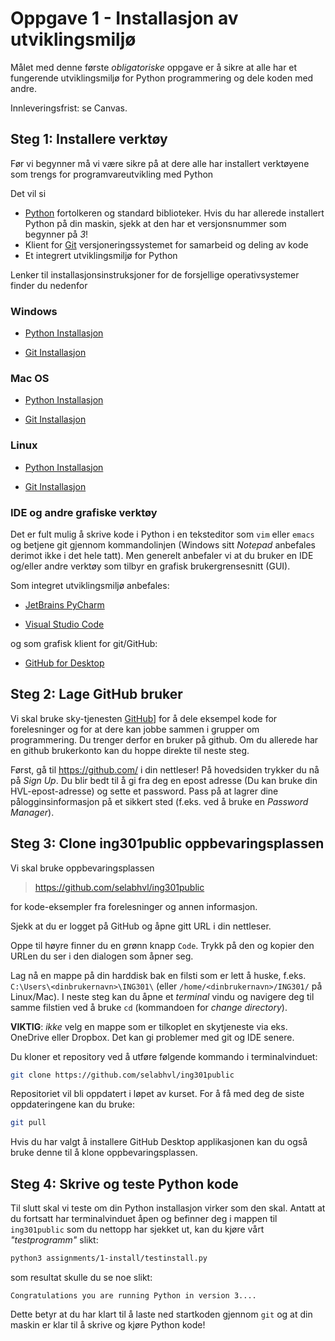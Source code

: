 # Oppgave 1 - Installasjon av utviklingsmiljø

Målet med denne første _obligatoriske_ oppgave er å sikre at alle har et fungerende utviklingsmiljø for Python programmering og dele koden med andre.

Innleveringsfrist: se Canvas.

## Steg 1: Installere verktøy

Før vi begynner må vi være sikre på at dere alle har installert verktøyene som trengs for programvareutvikling med Python

Det vil si
- [Python](https://www.python.org/) fortolkeren og standard biblioteker. Hvis du har allerede installert Python på din maskin, sjekk at den har et versjonsnummer som begynner på _3_!
- Klient for [Git](https://git-scm.com/) versjoneringssystemet for samarbeid og deling av kode 
- Et integrert utviklingsmiljø for Python

Lenker til installasjonsinstruksjoner for de forsjellige operativsystemer finder du nedenfor

### Windows

- [Python Installasjon](install_python_windows.md)

- [Git Installasjon](install_git_windows.md)

### Mac OS 

- [Python Installasjon](install_python_mac.md)

- [Git Installasjon](install_git_mac.md)

### Linux

- [Python Installasjon](install_python_linux.md)

- [Git Installasjon](install_git_linux.md)

### IDE og andre grafiske verktøy

Det er fult mulig å skrive kode i Python i en teksteditor som `vim` eller `emacs` og betjene git gjennom kommandolinjen (Windows sitt _Notepad_ anbefales derimot ikke i det hele tatt). 
Men generelt anbefaler vi at du bruker en IDE og/eller andre verktøy som tilbyr en grafisk brukergrensesnitt (GUI).

Som integret utviklingsmiljø anbefales:

- [JetBrains PyCharm](https://www.jetbrains.com/pycharm/)

- [Visual Studio Code](https://code.visualstudio.com/)

og som grafisk klient for git/GitHub:

- [GitHub for Desktop](https://desktop.github.com/)

## Steg 2: Lage GitHub bruker 

Vi skal bruke sky-tjenesten [GitHub](https://github.com)] for å dele eksempel kode for forelesninger og for at dere kan jobbe sammen i grupper om programmering. Du trenger derfor en bruker på github. Om du allerede har en github brukerkonto kan du hoppe direkte til neste steg.

Først, gå til https://github.com/ i din nettleser! På hovedsiden trykker du nå på _Sign Up_. Du blir bedt til å gi fra deg en epost adresse (Du kan bruke din HVL-epost-adresse) og sette et password. Pass på at lagrer dine pålogginsinformasjon på et sikkert sted (f.eks. ved å bruke en _Password Manager_).

## Steg 3: Clone ing301public oppbevaringsplassen

Vi skal bruke oppbevaringsplassen  

> <https://github.com/selabhvl/ing301public>

for kode-eksempler fra forelesninger og annen informasjon.

Sjekk at du er logget på GitHub og åpne gitt URL i din nettleser.

Oppe til høyre finner du en grønn knapp `Code`. Trykk på den og kopier den URLen du ser i den dialogen som åpner seg.

Lag nå en mappe på din harddisk bak en filsti som er lett å huske, f.eks. `C:\Users\<dinbrukernavn>\ING301\` (eller `/home/<dinbrukernavn>/ING301/` på Linux/Mac). 
I neste steg kan du åpne et _terminal_ vindu og navigere deg til samme filstien ved å bruke `cd` (kommandoen for *change directory*).

**VIKTIG**: *ikke* velg en mappe som er tilkoplet en skytjeneste via eks. OneDrive eller Dropbox. Det kan gi problemer med git og IDE senere.

Du kloner et repository ved å utføre følgende kommando i terminalvinduet:

```bash
git clone https://github.com/selabhvl/ing301public
```

Repositoriet vil bli oppdatert i løpet av kurset. For å få med deg de siste oppdateringene kan du bruke:

```bash
git pull 
```

Hvis du har valgt å installere GitHub Desktop applikasjonen kan du også bruke denne til å klone oppbevaringsplassen.

## Steg 4: Skrive og teste Python kode

Til slutt skal vi teste om din Python installasjon virker som den skal.
Antatt at du fortsatt har terminalvinduet åpen og befinner deg i mappen til `ing301public` som du nettopp har sjekket ut, kan du kjøre vårt _"testprogramm"_ slikt:
```bash
python3 assignments/1-install/testinstall.py
```

som resultat skulle du se noe slikt:

```
Congratulations you are running Python in version 3....
```

Dette betyr at du har klart til å laste ned startkoden gjennom `git` og at din maskin er klar til å skrive og kjøre Python kode! 
